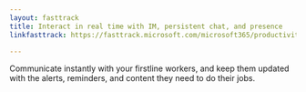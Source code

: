```yaml
---
layout: fasttrack
title: Interact in real time with IM, persistent chat, and presence
linkfasttrack: https://fasttrack.microsoft.com/microsoft365/productivitylibrary/Interact-in-real-time-with-IM-persistent-chat-and-presence 

---
```

Communicate instantly with your firstline workers, and keep them updated with the alerts, reminders, and content they need to do their jobs.